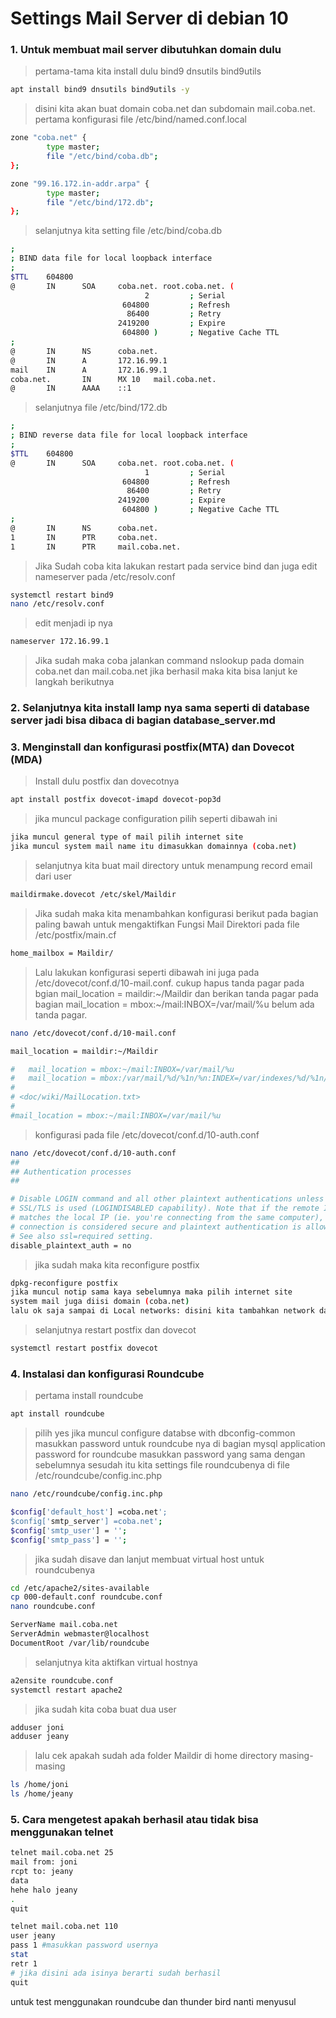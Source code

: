 # Settings Mail Server di debian 10
### 1. Untuk membuat mail server dibutuhkan domain dulu
> pertama-tama kita install dulu bind9 dnsutils bind9utils
```bash
apt install bind9 dnsutils bind9utils -y
```
> disini kita akan buat domain coba.net dan subdomain mail.coba.net.
> pertama konfigurasi file /etc/bind/named.conf.local
```bash
zone "coba.net" {
        type master;
        file "/etc/bind/coba.db";
};

zone "99.16.172.in-addr.arpa" {
        type master;
        file "/etc/bind/172.db";
};
```
> selanjutnya kita setting file /etc/bind/coba.db
```bash
;
; BIND data file for local loopback interface
;
$TTL    604800
@       IN      SOA     coba.net. root.coba.net. (
                              2         ; Serial
                         604800         ; Refresh
                          86400         ; Retry
                        2419200         ; Expire
                         604800 )       ; Negative Cache TTL
;
@       IN      NS      coba.net.
@       IN      A       172.16.99.1
mail    IN      A       172.16.99.1
coba.net.       IN      MX 10   mail.coba.net.
@       IN      AAAA    ::1

```
> selanjutnya file /etc/bind/172.db
```bash
;
; BIND reverse data file for local loopback interface
;
$TTL    604800
@       IN      SOA     coba.net. root.coba.net. (
                              1         ; Serial
                         604800         ; Refresh
                          86400         ; Retry
                        2419200         ; Expire
                         604800 )       ; Negative Cache TTL
;
@       IN      NS      coba.net.
1       IN      PTR     coba.net.
1       IN      PTR     mail.coba.net.
```
> Jika Sudah coba kita lakukan restart pada service bind dan juga edit nameserver pada /etc/resolv.conf
```bash
systemctl restart bind9
nano /etc/resolv.conf
```
> edit menjadi ip nya
```bash
nameserver 172.16.99.1
```
> Jika sudah maka coba jalankan command nslookup pada domain coba.net dan mail.coba.net jika berhasil maka kita bisa lanjut ke langkah berikutnya

### 2. Selanjutnya kita install lamp nya sama seperti di database server jadi bisa dibaca di bagian database_server.md

### 3. Menginstall dan konfigurasi postfix(MTA) dan Dovecot (MDA)
> Install dulu postfix dan dovecotnya
```bash
apt install postfix dovecot-imapd dovecot-pop3d
```
> jika muncul package configuration pilih seperti dibawah ini
```bash
jika muncul general type of mail pilih internet site 
jika muncul system mail name itu dimasukkan domainnya (coba.net)
```
> selanjutnya kita buat mail directory untuk menampung record email dari user
```bash
maildirmake.dovecot /etc/skel/Maildir
```
> Jika sudah maka kita menambahkan konfigurasi berikut pada bagian paling bawah untuk mengaktifkan Fungsi Mail Direktori pada file /etc/postfix/main.cf
```bash
home_mailbox = Maildir/
```
> Lalu lakukan konfigurasi seperti dibawah ini juga pada  /etc/dovecot/conf.d/10-mail.conf. cukup hapus tanda pagar pada bgian mail_location = maildir:~/Maildir dan berikan tanda pagar pada bagian mail_location = mbox:~/mail:INBOX=/var/mail/%u belum ada tanda pagar.
```bash
nano /etc/dovecot/conf.d/10-mail.conf

mail_location = maildir:~/Maildir

#   mail_location = mbox:~/mail:INBOX=/var/mail/%u
#   mail_location = mbox:/var/mail/%d/%1n/%n:INDEX=/var/indexes/%d/%1n/%n
#
# <doc/wiki/MailLocation.txt>
#
#mail_location = mbox:~/mail:INBOX=/var/mail/%u
```
> konfigurasi pada file /etc/dovecot/conf.d/10-auth.conf
```bash
nano /etc/dovecot/conf.d/10-auth.conf
##
## Authentication processes
##

# Disable LOGIN command and all other plaintext authentications unless
# SSL/TLS is used (LOGINDISABLED capability). Note that if the remote IP
# matches the local IP (ie. you're connecting from the same computer), the
# connection is considered secure and plaintext authentication is allowed.
# See also ssl=required setting.
disable_plaintext_auth = no
```
> jika sudah maka kita reconfigure postfix 
```bash
dpkg-reconfigure postfix
jika muncul notip sama kaya sebelumnya maka pilih internet site
system mail juga diisi domain (coba.net)
lalu ok saja sampai di Local networks: disini kita tambahkan network dari ip nya misal 172.16.99.0 lalu enter terus sampai ketemu dengan internet protocols pilih 1pv4 enter dan selesai
```
> selanjutnya restart postfix dan dovecot
```bash
systemctl restart postfix dovecot
```

### 4. Instalasi dan konfigurasi Roundcube
> pertama install roundcube
```bash
apt install roundcube
```
> pilih yes jika muncul configure databse with dbconfig-common
> masukkan password untuk roundcube nya di bagian mysql application password for roundcube
> masukkan password yang sama dengan sebelumnya
> sesudah itu kita settings file roundcubenya di file /etc/roundcube/config.inc.php
```bash 
nano /etc/roundcube/config.inc.php

$config['default_host'] =coba.net';
$config['smtp_server'] =coba.net';
$config['smtp_user'] = '';
$config['smtp_pass'] = '';
```
> jika sudah disave dan lanjut membuat virtual host untuk roundcubenya
```bash
cd /etc/apache2/sites-available
cp 000-default.conf roundcube.conf
nano roundcube.conf

ServerName mail.coba.net
ServerAdmin webmaster@localhost
DocumentRoot /var/lib/roundcube
```
>selanjutnya kita aktifkan virtual hostnya
```bash
a2ensite roundcube.conf
systemctl restart apache2
```
> jika sudah kita coba buat dua user 
```bash
adduser joni
adduser jeany
```
> lalu cek apakah sudah ada folder Maildir di home directory masing-masing
```bash
ls /home/joni
ls /home/jeany
```
### 5. Cara mengetest apakah berhasil atau tidak bisa menggunakan telnet
```bash
telnet mail.coba.net 25
mail from: joni
rcpt to: jeany
data
hehe halo jeany
.
quit
```
```bash
telnet mail.coba.net 110
user jeany
pass 1 #masukkan password usernya
stat
retr 1
# jika disini ada isinya berarti sudah berhasil
quit
```
untuk test menggunakan roundcube dan thunder bird nanti menyusul





